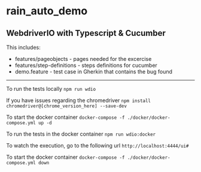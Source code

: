 # rain_auto_demo
WebdriverIO with Typescript &amp; Cucumber
---------------------------------------------------------------

This includes:
* features/pageobjects - pages needed for the excercise
* features/step-definitions - steps definitions for cucumber
* demo.feature - test case in Gherkin that contains the bug found

---------------------------------------------------------------
To run the tests locally
`npm run wdio`

If you have issues regarding the chromedriver
`npm install chromedriver@[chrome_version_here] --save-dev`

To start the docker container
`docker-compose -f ./docker/docker-compose.yml up -d`

To run the tests in the docker container
`npm run wdio:docker`

To watch the execution, go to the following url
`http://localhost:4444/ui#`

To start the docker container
`docker-compose -f ./docker/docker-compose.yml down`